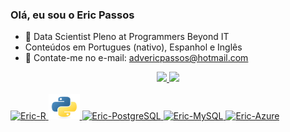 ### Olá, eu sou o Eric Passos

- 🔭 Data Scientist Pleno at Programmers Beyond IT
- Conteúdos em Portugues (nativo), Espanhol e Inglês
- 👯 Contate-me no e-mail: advericpassos@hotmail.com

<div align="center">
  <a href="https://github.com/EricPassosScience">
  <img height="150em" src="https://github-readme-stats.vercel.app/api?username=EricPassosScience&show_icons=true&theme=dark&include_all_commits=true&count_private=true"/>
  <img height="150em" src="https://github-readme-stats.vercel.app/api/top-langs/?username=EricPassosScience&layout=compact&langs_count=7&theme=dark"/>
</div>

 <div style="display: inline_block"><br>
  <img lign="center" alt="Eric-R" height="40" width="50" src="https://cdn.jsdelivr.net/gh/devicons/devicon/icons/r/r-original.svg" />
  <img lign="center" alt="Eric-Python" height="40" width="50" src="https://raw.githubusercontent.com/devicons/devicon/master/icons/python/python-original.svg">
  <img lign="center" alt="Eric-PostgreSQL" height="40" width="50" src="https://cdn.jsdelivr.net/gh/devicons/devicon/icons/postgresql/postgresql-original-wordmark.svg" />
  <img lign="center" alt="Eric-MySQL" height="60" width="70" src="https://cdn.jsdelivr.net/gh/devicons/devicon/icons/mysql/mysql-original-wordmark.svg" />
  <img lign="center" alt="Eric-Azure" height="40" width="50" src="https://cdn.jsdelivr.net/gh/devicons/devicon/icons/azure/azure-original.svg" />
</div>

